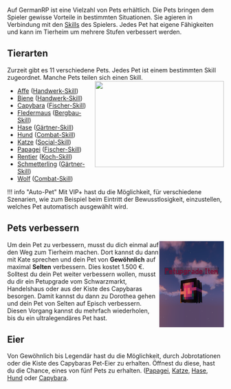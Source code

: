 Auf GermanRP ist eine Vielzahl von Pets erhältlich.
Die Pets bringen dem Spieler gewisse Vorteile in bestimmten Situationen.
Sie agieren in Verbindung mit den [Skills](../../pages/skills/allgemein.md) des Spielers. 
Jedes Pet hat eigene Fähigkeiten und kann im Tierheim um mehrere Stufen verbessert werden.

## Tierarten

Zurzeit gibt es 11 verschiedene Pets.
Jedes Pet ist einem bestimmten Skill zugeordnet.
Manche Pets teilen sich einen Skill.  <img align="right" width="300" height="200" src="../../../assets/image/pets/Petmenü.png">

- [Affe](affe.md) ([Handwerk-Skill](../../pages/skills/handwerk.md))
- [Biene](biene.md) ([Handwerk-Skill](../../pages/skills/handwerk.md))
- [Capybara](capybara.md) ([Fischer-Skill](../../pages/skills/fischer.md))
- [Fledermaus](fledermaus.md) ([Bergbau-Skill](../../pages/skills/bergbau.md))
- [Hase](hase.md) ([Gärtner-Skill](../../pages/skills/gärtner.md))
- [Hund](hund.md) ([Combat-Skill](../../pages/skills/combat.md))
- [Katze](katze.md) ([Social-Skill](../../pages/skills/social.md))
- [Papagei](papagei.md) ([Fischer-Skill](../../pages/skills/fischer.md))
- [Rentier](rentier.md) ([Koch-Skill](../../pages/skills/kochen.md))
- [Schmetterling](schmetterling.md) ([Gärtner-Skill](../../pages/skills/gärtner.md))
- [Wolf](wolf.md) ([Combat-Skill](../../pages/skills/combat.md))

!!! info "Auto-Pet"
    Mit VIP+ hast du die Möglichkeit, für verschiedene Szenarien, wie zum Beispiel beim Eintritt der Bewusstlosigkeit, einzustellen, welches Pet automatisch ausgewählt wird.

## Pets verbessern

<img align="right" width="150" height="200" src="../../../assets/image/pets/Petupgrade.png">

Um dein Pet zu verbessern, musst du dich einmal auf den Weg zum Tierheim machen.
Dort kannst du dann mit Kate sprechen und dein Pet von **Gewöhnlich** auf maximal **Selten** verbessern. Dies kostet 1.500 €.
Solltest du dein Pet weiter verbessern wollen, musst du dir ein Petupgrade vom Schwarzmarkt, Handelshaus oder aus der Kiste des Capybaras besorgen.
Damit kannst du dann zu Dorothea gehen und dein Pet von Selten auf Episch verbessern.
Diesen Vorgang kannst du mehrfach wiederholen, bis du ein ultralegendäres Pet hast.

## Eier

Von Gewöhnlich bis Legendär hast du die Möglichkeit, durch Jobrotationen oder die Kiste des Capybaras Pet-Eier zu erhalten. Öffnest du diese, hast du die Chance, eines von fünf Pets zu erhalten. ([Papagei](papagei.md), [Katze](katze.md), [Hase](hase.md), [Hund](hund.md) oder [Capybara](capybara.md).
